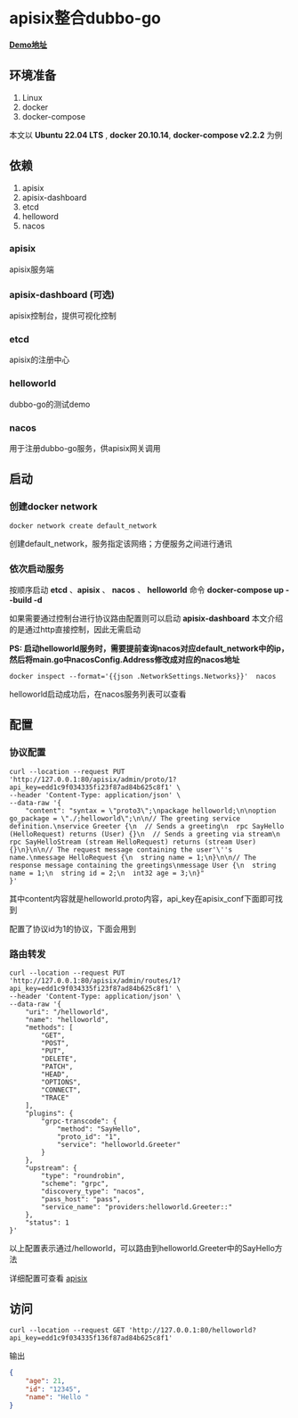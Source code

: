 # apisix整合dubbo-go



**[Demo地址](https://github.com/limerence-code/apisix-dubbo-go.git)**

## 环境准备

1. Linux
2. docker
3. docker-compose

本文以 **Ubuntu 22.04 LTS** , **docker 20.10.14**,  **docker-compose v2.2.2** 为例

## 依赖

1. apisix  
2. apisix-dashboard 
3. etcd  
4. helloword  
5. nacos  

### apisix 

apisix服务端

### apisix-dashboard (可选)

apisix控制台，提供可视化控制

### etcd

apisix的注册中心

### helloworld

dubbo-go的测试demo

### nacos

用于注册dubbo-go服务，供apisix网关调用

## 启动

### 创建docker network

```shell
docker network create default_network
```

创建default_network，服务指定该网络；方便服务之间进行通讯

### 依次启动服务

按顺序启动 **etcd** 、**apisix** 、  **nacos**  、 **helloworld** 命令 **docker-compose up --build -d**

如果需要通过控制台进行协议路由配置则可以启动 **apisix-dashboard** 本文介绍的是通过http直接控制，因此无需启动

**PS: 启动helloworld服务时，需要提前查询nacos对应default_network中的ip，然后将main.go中nacosConfig.Address修改成对应的nacos地址**

```shell
docker inspect --format='{{json .NetworkSettings.Networks}}'  nacos
```

helloworld启动成功后，在nacos服务列表可以查看

## 配置

### 协议配置

```apl
curl --location --request PUT 'http://127.0.0.1:80/apisix/admin/proto/1?api_key=edd1c9f034335fi23f87ad84b625c8f1' \
--header 'Content-Type: application/json' \
--data-raw '{
    "content": "syntax = \"proto3\";\npackage helloworld;\n\noption go_package = \"./;helloworld\";\n\n// The greeting service definition.\nservice Greeter {\n  // Sends a greeting\n  rpc SayHello (HelloRequest) returns (User) {}\n  // Sends a greeting via stream\n  rpc SayHelloStream (stream HelloRequest) returns (stream User) {}\n}\n\n// The request message containing the user'\''s name.\nmessage HelloRequest {\n  string name = 1;\n}\n\n// The response message containing the greetings\nmessage User {\n  string name = 1;\n  string id = 2;\n  int32 age = 3;\n}"
}'
```

其中content内容就是helloworld.proto内容，api_key在apisix_conf下面即可找到

配置了协议id为1的协议，下面会用到

### 路由转发

```apl
curl --location --request PUT 'http://127.0.0.1:80/apisix/admin/routes/1?api_key=edd1c9f034335fi23f87ad84b625c8f1' \
--header 'Content-Type: application/json' \
--data-raw '{
    "uri": "/helloworld",
    "name": "helloworld",
    "methods": [
        "GET",
        "POST",
        "PUT",
        "DELETE",
        "PATCH",
        "HEAD",
        "OPTIONS",
        "CONNECT",
        "TRACE"
    ],
    "plugins": {
        "grpc-transcode": {
            "method": "SayHello",
            "proto_id": "1",
            "service": "helloworld.Greeter"
        }
    },
    "upstream": {
        "type": "roundrobin",
        "scheme": "grpc",
        "discovery_type": "nacos",
        "pass_host": "pass",
        "service_name": "providers:helloworld.Greeter::"
    },
    "status": 1
}'
```

以上配置表示通过/helloworld，可以路由到helloworld.Greeter中的SayHello方法

详细配置可查看 [apisix](https://apisix.apache.org/zh/docs/apisix/getting-started)

## 访问

```api
curl --location --request GET 'http://127.0.0.1:80/helloworld?api_key=edd1c9f034335f136f87ad84b625c8f1'
```

输出

```json
{
    "age": 21,
    "id": "12345",
    "name": "Hello "
}
```

